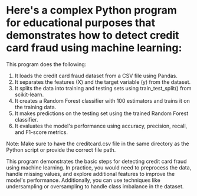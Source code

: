 # Here's a complex Python program for educational purposes that demonstrates how to detect credit card fraud using machine learning:

This program does the following:

1. It loads the credit card fraud dataset from a CSV file using Pandas.
2. It separates the features (X) and the target variable (y) from the dataset.
3. It splits the data into training and testing sets using train_test_split() from scikit-learn.
4. It creates a Random Forest classifier with 100 estimators and trains it on the training data.
5. It makes predictions on the testing set using the trained Random Forest classifier.
6. It evaluates the model's performance using accuracy, precision, recall, and F1-score metrics.

Note: Make sure to have the creditcard.csv file in the same directory as the Python script or provide the correct file path.

This program demonstrates the basic steps for detecting credit card fraud using machine learning.
In practice, you would need to preprocess the data, handle missing values, and explore additional features to improve the model's performance. 
Additionally, you can use techniques like undersampling or oversampling to handle class imbalance in the dataset.
